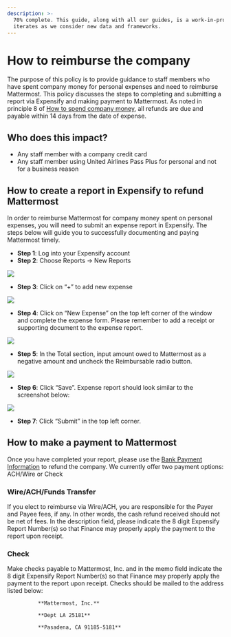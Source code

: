 ```yaml
---
description: >-
  70% complete. This guide, along with all our guides, is a work-in-progress and
  iterates as we consider new data and frameworks.
---
```


# How to reimburse the company

The purpose of this policy is to provide guidance to staff members who have spent company money for personal expenses and need to reimburse Mattermost. This policy discusses the steps to completing and submitting a report via Expensify and making payment to Mattermost. As noted in principle 8 of [How to spend company money](https://handbook.mattermost.com/company/how-to-guides-for-staff/how-to-spend-company-money), all refunds are due and payable within 14 days from the date of expense.

## Who does this impact?

* Any staff member with a company credit card
* Any staff member using United Airlines Pass Plus for personal and not for a business reason

## How to create a report in Expensify to refund Mattermost

In order to reimburse Mattermost for company money spent on personal expenses, you will need to submit an expense report in Expensify. The steps below will guide you to successfully documenting and paying Mattermost timely.

* **Step 1**: Log into your Expensify account
* **Step 2**: Choose Reports → New Reports

![](../../../.gitbook/assets/0.png)

* **Step 3**: Click on “+” to add new expense

![](../../../.gitbook/assets/1.png)

* **Step 4**: Click on “New Expense” on the top left corner of the window and complete the expense form. Please remember to add a receipt or supporting document to the expense report.

![](../../../.gitbook/assets/2.png)

* **Step 5**: In the Total section, input amount owed to Mattermost as a negative amount and uncheck the Reimbursable radio button.

![](../../../.gitbook/assets/3.png)

* **Step 6**: Click “Save”. Expense report should look similar to the screenshot below:

![](https://lh4.googleusercontent.com/7tk7XR77m_OwpIbFpmUaKeR_7QvPWgwBh9YDnd1Nwa5S9qFw4PjIQ1UfhJQ_AWbV29ABcC_muDkdVbWLafOKe0G5K0PI2I9nhxsDhmswkk_DM7OpCtLD4EXR-sLI7AFuC1mXLbHj)

* **Step 7**: Click “Submit” in the top left corner.

## How to make a payment to Mattermost

Once you have completed your report, please use the [Bank Payment Information](https://drive.google.com/file/d/1k2iiBMpnrspkUCezfngck7Vxd7n2NUd4/view?usp=sharing) to refund the company. We currently offer two payment options: ACH/Wire or Check

### Wire/ACH/Funds Transfer

If you elect to reimburse via Wire/ACH, you are responsible for the Payer and Payee fees, if any. In other words, the cash refund received should not be net of fees. In the description field, please indicate the 8 digit Expensify Report Number\(s\) so that Finance may properly apply the payment to the report upon receipt.

### Check

Make checks payable to Mattermost, Inc. and in the memo field indicate the 8 digit Expensify Report Number\(s\) so that Finance may properly apply the payment to the report upon receipt. Checks should be mailed to the address listed below:

```text
          **Mattermost, Inc.**

          **Dept LA 25181**

          **Pasadena, CA 91185-5181**
```

